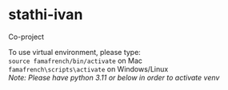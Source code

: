 # stathi-ivan
Co-project 

To use virtual environment, please type: <br> 
``source famafrench/bin/activate`` on Mac <br>
``famafrench\scripts\activate`` on Windows/Linux <br>
*Note: Please have python 3.11 or below in order to activate venv*